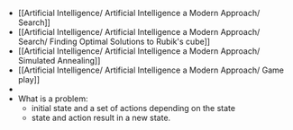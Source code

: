 - [[Artificial Intelligence/ Artificial Intelligence a Modern Approach/ Search]]
- [[Artificial Intelligence/ Artificial Intelligence a Modern Approach/ Search/ Finding Optimal Solutions to Rubik's cube]]
- [[Artificial Intelligence/ Artificial Intelligence a Modern Approach/ Simulated Annealing]]
- [[Artificial Intelligence/ Artificial Intelligence a Modern Approach/ Game play]]
-
- What is a problem:
	- initial state and a set of actions depending on the state
	- state and action result in a new state.